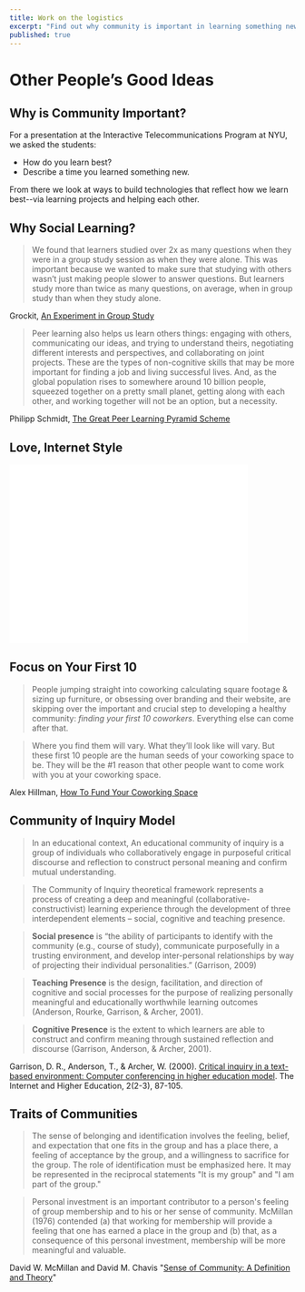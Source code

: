 ```yaml
---
title: Work on the logistics
excerpt: "Find out why community is important in learning something new, what makes robust communities tick, and start co-designing your course."
published: true
---
```


# Other People’s Good Ideas

## Why is Community Important?

<script async class="speakerdeck-embed" data-id="ee0c521029ab0132958f166834114127" data-ratio="1.77777777777778" src="//speakerdeck.com/assets/embed.js"></script>

For a presentation at the Interactive Telecommunications Program at NYU, we asked the students: 

- How do you learn best? 
- Describe a time you learned something new.

From there we look at ways to build technologies that reflect how we learn best--via learning projects and helping each other.

## Why Social Learning?
>We found that learners studied over 2x as many questions when they were in a group study session as when they were alone. This was important because we wanted to make sure that studying with others wasn’t just making people slower to answer questions. But learners study more than twice as many questions, on average, when in group study than when they study alone.

Grockit, [An Experiment in Group Study](http://grockit.com/blog/main/2011/05/09/an-experiment-in-group-study/)

>Peer learning also helps us learn others things: engaging with others, communicating our ideas, and trying to understand theirs, negotiating different interests and perspectives, and collaborating on joint projects. These are the types of non-cognitive skills that may be more important for finding a job and living successful lives. And, as the global population rises to somewhere around 10 billion people, squeezed together on a pretty small planet, getting along with each other, and working together will not be an option, but a necessity.

Philipp Schmidt, [The Great Peer Learning Pyramid Scheme](http://dmlcentral.net/blog/philipp-schmidt/great-peer-learning-pyramid-scheme)

## Love, Internet Style

<iframe width="420" height="315" src="//www.youtube.com/embed/Xe1TZaElTAs" frameborder="0" allowfullscreen></iframe>


## Focus on Your First 10
>People jumping straight into coworking calculating square footage & sizing up furniture, or obsessing over branding and their website, are skipping over the important and crucial step to developing a healthy community: *finding your first 10 coworkers*. Everything else can come after that.

>Where you find them will vary. What they’ll look like will vary. But these first 10 people are the human seeds of your coworking space to be. They will be the #1 reason that other people want to come work with you at your coworking space.

Alex Hillman, [How To Fund Your Coworking Space](http://dangerouslyawesome.com/2011/09/how-to-fund-your-coworking-space/)

## Community of Inquiry Model

> In an educational context, An educational community of inquiry is a group of individuals who collaboratively engage in purposeful critical discourse and reflection to construct personal meaning and confirm mutual understanding.

> The Community of Inquiry theoretical framework represents a process of creating a deep and meaningful (collaborative-constructivist) learning experience through the development of three interdependent elements – social, cognitive and teaching presence.

> **Social presence** is “the ability of participants to identify with the community (e.g., course of study), communicate purposefully in a trusting environment, and develop inter-personal relationships by way of projecting their individual personalities.” (Garrison, 2009)

> **Teaching Presence**  is the design, facilitation, and direction of cognitive and social processes for the purpose of realizing personally meaningful and educationally worthwhile learning outcomes (Anderson, Rourke, Garrison, & Archer, 2001).

> **Cognitive Presence** is the extent to which learners are able to construct and confirm meaning through sustained reflection and discourse (Garrison, Anderson, & Archer, 2001).

Garrison, D. R., Anderson, T., & Archer, W. (2000). [Critical inquiry in a text-based environment: Computer conferencing in higher education model](http://cde.athabascau.ca/coi_site/documents/Garrison_Anderson_Archer_Critical_Inquiry_model.pdf). The Internet and Higher Education, 2(2-3), 87-105.

## Traits of Communities

> The sense of belonging and identification involves the feeling, belief, and expectation that one fits in the group and has a place there, a feeling of acceptance by the group, and a willingness to sacrifice for the group. The role of identification must be emphasized here. It may be represented in the reciprocal statements "It is my group" and "I am part of the group."

> Personal investment is an important contributor to a person's feeling of group membership and to his or her sense of community. McMillan (1976) contended (a) that working for membership will provide a feeling that one has earned a place in the group and (b) that, as a consequence of this personal investment, membership will be more meaningful and valuable.

David W. McMillan and David M. Chavis "[Sense of Community: A Definition and Theory](http://gageparkhs.enschool.org/ourpages/auto/2011/5/7/37616703/Sense%20of%20Community-McMillan%20and%20Chavis.pdf)"